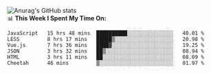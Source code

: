 
![Anurag's GitHub stats](https://github-readme-stats.vercel.app/api?username=supergczh&show_icons=true&theme=radical)
<br />
📊 **This Week I Spent My Time On:**

<!--START_SECTION:waka-->

```text
JavaScript   15 hrs 48 mins  ██████████░░░░░░░░░░░░░░░   40.01 %
LESS         8 hrs 17 mins   █████▒░░░░░░░░░░░░░░░░░░░   20.98 %
Vue.js       7 hrs 36 mins   ████▓░░░░░░░░░░░░░░░░░░░░   19.25 %
JSON         3 hrs 32 mins   ██▒░░░░░░░░░░░░░░░░░░░░░░   08.94 %
HTML         3 hrs 11 mins   ██░░░░░░░░░░░░░░░░░░░░░░░   08.09 %
Cheetah      46 mins         ▒░░░░░░░░░░░░░░░░░░░░░░░░   01.97 %
```

<!--END_SECTION:waka-->
